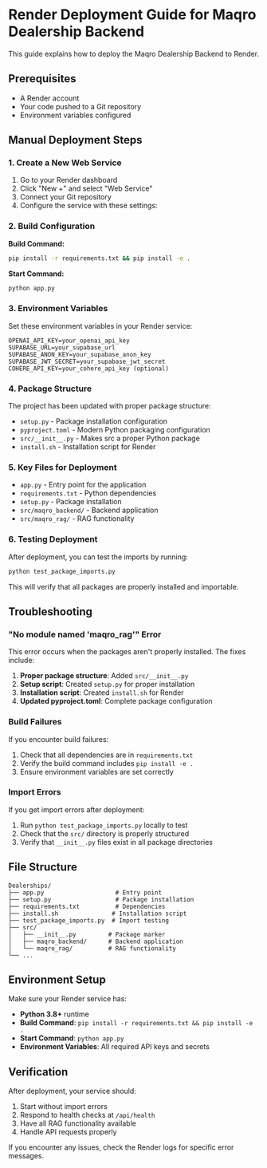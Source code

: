 # Render Deployment Guide for Maqro Dealership Backend

This guide explains how to deploy the Maqro Dealership Backend to Render.

## Prerequisites

- A Render account
- Your code pushed to a Git repository
- Environment variables configured

## Manual Deployment Steps

### 1. Create a New Web Service

1. Go to your Render dashboard
2. Click "New +" and select "Web Service"
3. Connect your Git repository
4. Configure the service with these settings:

### 2. Build Configuration

**Build Command:**
```bash
pip install -r requirements.txt && pip install -e .
```

**Start Command:**
```bash
python app.py
```

### 3. Environment Variables

Set these environment variables in your Render service:

```
OPENAI_API_KEY=your_openai_api_key
SUPABASE_URL=your_supabase_url
SUPABASE_ANON_KEY=your_supabase_anon_key
SUPABASE_JWT_SECRET=your_supabase_jwt_secret
COHERE_API_KEY=your_cohere_api_key (optional)
```

### 4. Package Structure

The project has been updated with proper package structure:

- `setup.py` - Package installation configuration
- `pyproject.toml` - Modern Python packaging configuration
- `src/__init__.py` - Makes src a proper Python package
- `install.sh` - Installation script for Render

### 5. Key Files for Deployment

- `app.py` - Entry point for the application
- `requirements.txt` - Python dependencies
- `setup.py` - Package installation
- `src/maqro_backend/` - Backend application
- `src/maqro_rag/` - RAG functionality

### 6. Testing Deployment

After deployment, you can test the imports by running:

```bash
python test_package_imports.py
```

This will verify that all packages are properly installed and importable.

## Troubleshooting

### "No module named 'maqro_rag'" Error

This error occurs when the packages aren't properly installed. The fixes include:

1. **Proper package structure**: Added `src/__init__.py`
2. **Setup script**: Created `setup.py` for proper installation
3. **Installation script**: Created `install.sh` for Render
4. **Updated pyproject.toml**: Complete package configuration

### Build Failures

If you encounter build failures:

1. Check that all dependencies are in `requirements.txt`
2. Verify the build command includes `pip install -e .`
3. Ensure environment variables are set correctly

### Import Errors

If you get import errors after deployment:

1. Run `python test_package_imports.py` locally to test
2. Check that the `src/` directory is properly structured
3. Verify that `__init__.py` files exist in all package directories

## File Structure

```
Dealerships/
├── app.py                    # Entry point
├── setup.py                  # Package installation
├── requirements.txt          # Dependencies
├── install.sh               # Installation script
├── test_package_imports.py  # Import testing
├── src/
│   ├── __init__.py         # Package marker
│   ├── maqro_backend/      # Backend application
│   └── maqro_rag/          # RAG functionality
└── ...
```

## Environment Setup

Make sure your Render service has:

- **Python 3.8+** runtime
- **Build Command**: `pip install -r requirements.txt && pip install -e .`
- **Start Command**: `python app.py`
- **Environment Variables**: All required API keys and secrets

## Verification

After deployment, your service should:

1. Start without import errors
2. Respond to health checks at `/api/health`
3. Have all RAG functionality available
4. Handle API requests properly

If you encounter any issues, check the Render logs for specific error messages. 